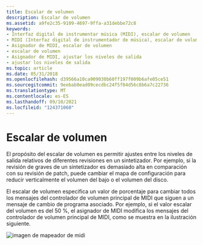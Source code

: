 ```yaml
---
title: Escalar de volumen
description: Escalar de volumen
ms.assetid: a9fe2c35-9109-4697-9ffa-a31debbe72c8
keywords:
- Interfaz digital de instrumentar música (MIDI), escalar de volumen
- MIDI (Interfaz digital de instrumentador de música), escalar de volumen
- Asignador de MIDI, escalar de volumen
- escalar de volumen
- Asignador de MIDI, ajustar los niveles de salida
- ajustar los niveles de salida
ms.topic: article
ms.date: 05/31/2018
ms.openlocfilehash: d39566a10ca909030b60ff197f009b6afe05ce51
ms.sourcegitcommit: 9eebab0ead09cecdbc24f5f84d56c8b6a7c22736
ms.translationtype: MT
ms.contentlocale: es-ES
ms.lasthandoff: 09/10/2021
ms.locfileid: "124371060"
---
```

# <a name="the-volume-scalar"></a>Escalar de volumen

El propósito del escalar de volumen es permitir ajustes entre los niveles de salida relativos de diferentes revisiones en un sintetizador. Por ejemplo, si la revisión de graves de un sintetizador es demasiado alta en comparación con su revisión de patch, puede cambiar el mapa de configuración para reducir verticalmente el volumen del bajo o el volumen del disco.

El escalar de volumen especifica un valor de porcentaje para cambiar todos los mensajes del controlador de volumen principal de MIDI que siguen a un mensaje de cambio de programa asociado. Por ejemplo, si el valor escalar del volumen es del 50 %, el asignador de MIDI modifica los mensajes del controlador de volumen principal de MIDI, como se muestra en la ilustración siguiente.

![imagen de mapeador de midi](images/mmap-a04.gif)

 

 




